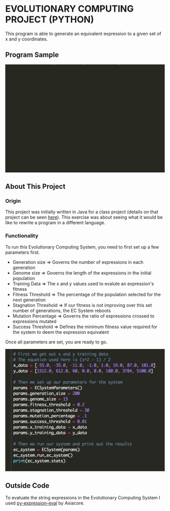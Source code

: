 # EVOLUTIONARY COMPUTING PROJECT (PYTHON)
This program is able to generate an equivalent expression to a given set of x and y coordinates.

## Program Sample
![ECSystem Demo Python](ECSystemPython.gif)

## About This Project
### Origin
This project was initially written in Java for a class project (details on that project can be seen [here](https://github.com/rossweinstein/Evolutionary-Computing-Java)).  This exercise was about seeing what it would be like to rewrite a program in a different language.

### Functionality
To run this Evolutionary Computing System, you need to first set up a few parameters first.

* Generation size => Governs the number of expressions in each generation
* Genome size => Governs the length of the expressions in the initial population
* Training Data => The x and y values used to evalute an expression's fitness
* Fitness Threshold => The percentage of the population selected for the next generation
* Stagnation Threshold => If our fitness is not improving over this set number of generations, the EC System reboots
* Mutation Percentage => Governs the ratio of expressions crossed to expressions mutated
* Success Threshold => Defines the minimum fitness value required for the system to deem the expression equivalent

Once all parameters are set, you are ready to go.

![ECSystemParameters Python](ECParametersPython.png)

## Outside Code
To evaluate the string expressions in the Evolutionary Computing System I used [py-expression-eval](https://github.com/Axiacore/py-expression-eval) by Axiacore.


